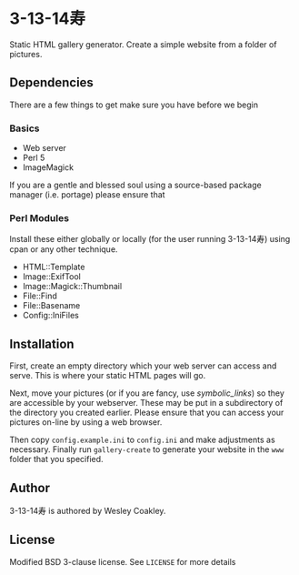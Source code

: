 3-13-14寿
========

Static HTML gallery generator. Create a simple website from a folder of
pictures.

Dependencies
------------

There are a few things to get make sure you have before we begin

### Basics

- Web server
- Perl 5
- ImageMagick

If you are a gentle and blessed soul using a source-based package manager
(i.e. portage) please ensure that

### Perl Modules

Install these either globally or locally (for the user running 3-13-14寿)
using cpan or any other technique.

- HTML::Template
- Image::ExifTool
- Image::Magick::Thumbnail
- File::Find
- File::Basename
- Config::IniFiles

Installation
------------

First, create an empty directory which your web server can access and serve.
This is where your static HTML pages will go.

Next, move your pictures (or if you are fancy, use _symbolic_links_) so they
are accessible by your webserver. These may be put in a subdirectory of the
directory you created earlier. Please ensure that you can access your
pictures on-line by using a web browser.

Then copy `config.example.ini` to `config.ini` and make adjustments as
necessary. Finally run `gallery-create` to generate your website in the `www`
folder that you specified.

Author
------
3-13-14寿 is authored by Wesley Coakley.

License
-------
Modified BSD 3-clause license. See `LICENSE` for more details
